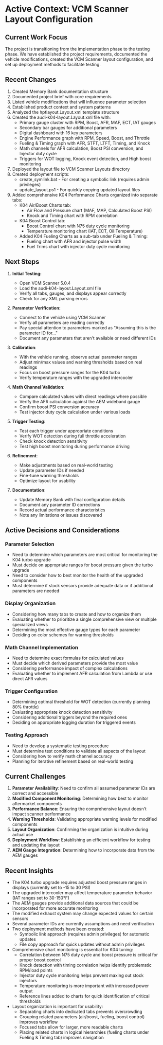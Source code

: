 # Active Context: VCM Scanner Layout Configuration

## Current Work Focus
The project is transitioning from the implementation phase to the testing phase. We have established the project requirements, documented the vehicle modifications, created the VCM Scanner layout configuration, and set up deployment methods to facilitate testing.

## Recent Changes
1. Created Memory Bank documentation structure
2. Documented project brief with core requirements
3. Listed vehicle modifications that will influence parameter selection
4. Established product context and system patterns
5. Analyzed the hptlayout.Layout.xml template structure
6. Created the audi-k04-layout.Layout.xml file with:
   - Primary gauge cluster with RPM, Boost, AFR, MAF, ECT, IAT gauges
   - Secondary bar gauges for additional parameters
   - Digital dashboard with 16 key parameters
   - Engine Performance graph with RPM, Speed, Boost, and Throttle
   - Fueling & Timing graph with AFR, STFT, LTFT, Timing, and Knock
   - Math channels for AFR calculation, Boost PSI conversion, and Injector duty cycle
   - Triggers for WOT logging, Knock event detection, and High boost monitoring
7. Deployed the layout file to VCM Scanner Layouts directory
8. Created deployment scripts:
   - create_symlink.bat - For creating a symbolic link (requires admin privileges)
   - update_layout.ps1 - For quickly copying updated layout files
9. Added comprehensive K04 Performance Charts organized into separate tabs:
   - K04 Air/Boost Charts tab:
     - Air Flow and Pressure chart (MAF, MAP, Calculated Boost PSI)
     - Knock and Timing chart with RPM correlation
   - K04 Boost Control tab:
     - Boost Control chart with N75 duty cycle monitoring
     - Temperature monitoring chart (IAT, ECT, Oil Temperature)
   - Added K04 Fueling Charts as a sub-tab under Fueling & Timing:
     - Fueling chart with AFR and injector pulse width
     - Fuel Trims chart with injector duty cycle monitoring

## Next Steps
1. **Initial Testing**:
   - Open VCM Scanner 5.0.4
   - Load the audi-k04-layout.Layout.xml file
   - Verify all tabs, gauges, and displays appear correctly
   - Check for any XML parsing errors

2. **Parameter Verification**:
   - Connect to the vehicle using VCM Scanner
   - Verify all parameters are reading correctly
   - Pay special attention to parameters marked as "Assuming this is the parameter ID for..."
   - Document any parameters that aren't available or need different IDs

3. **Calibration**:
   - With the vehicle running, observe actual parameter ranges
   - Adjust min/max values and warning thresholds based on real readings
   - Focus on boost pressure ranges for the K04 turbo
   - Verify temperature ranges with the upgraded intercooler

4. **Math Channel Validation**:
   - Compare calculated values with direct readings where possible
   - Verify the AFR calculation against the AEM wideband gauge
   - Confirm boost PSI conversion accuracy
   - Test injector duty cycle calculation under various loads

5. **Trigger Testing**:
   - Test each trigger under appropriate conditions
   - Verify WOT detection during full throttle acceleration
   - Check knock detection sensitivity
   - Test high boost monitoring during performance driving

6. **Refinement**:
   - Make adjustments based on real-world testing
   - Update parameter IDs if needed
   - Fine-tune warning thresholds
   - Optimize layout for usability

7. **Documentation**:
   - Update Memory Bank with final configuration details
   - Document any parameter ID corrections
   - Record actual performance characteristics
   - Note any limitations or issues discovered

## Active Decisions and Considerations

### Parameter Selection
- Need to determine which parameters are most critical for monitoring the K04 turbo upgrade
- Must decide on appropriate ranges for boost pressure given the turbo upgrade
- Need to consider how to best monitor the health of the upgraded components
- Must determine if stock sensors provide adequate data or if additional parameters are needed

### Display Organization
- Considering how many tabs to create and how to organize them
- Evaluating whether to prioritize a single comprehensive view or multiple specialized views
- Determining the most effective gauge types for each parameter
- Deciding on color schemes for warning thresholds

### Math Channel Implementation
- Need to determine exact formulas for calculated values
- Must decide which derived parameters provide the most value
- Considering performance impact of complex calculations
- Evaluating whether to implement AFR calculation from Lambda or use direct AFR values

### Trigger Configuration
- Determining optimal threshold for WOT detection (currently planning 80% throttle)
- Evaluating appropriate knock detection sensitivity
- Considering additional triggers beyond the required ones
- Deciding on appropriate logging duration for triggered events

### Testing Approach
- Need to develop a systematic testing procedure
- Must determine test conditions to validate all aspects of the layout
- Considering how to verify math channel accuracy
- Planning for iterative refinement based on real-world testing

## Current Challenges
1. **Parameter Availability**: Need to confirm all assumed parameter IDs are correct and accessible
2. **Modified Component Monitoring**: Determining how best to monitor aftermarket components
3. **Performance Balance**: Ensuring the comprehensive layout doesn't impact scanner performance
4. **Warning Thresholds**: Validating appropriate warning levels for modified components
5. **Layout Organization**: Confirming the organization is intuitive during actual use
6. **Deployment Workflow**: Establishing an efficient workflow for testing and updating the layout
7. **AEM Gauge Integration**: Determining how to incorporate data from the AEM gauges

## Recent Insights
- The K04 turbo upgrade requires adjusted boost pressure ranges in displays (currently set to -15 to 30 PSI)
- The upgraded intercooler may affect temperature parameter behavior (IAT ranges set to 30-150°F)
- The AEM gauges provide additional data sources that could be incorporated for more accurate monitoring
- The modified exhaust system may change expected values for certain sensors
- Several parameter IDs are currently assumptions and need verification
- Two deployment methods have been created:
  - Symbolic link approach (requires admin privileges) for automatic updates
  - File copy approach for quick updates without admin privileges
- Comprehensive chart monitoring is essential for K04 tuning:
  - Correlation between N75 duty cycle and boost pressure is critical for proper boost control
  - Knock detection with timing correlation helps identify problematic RPM/load points
  - Injector duty cycle monitoring helps prevent maxing out stock injectors
  - Temperature monitoring is more important with increased power output
  - Reference lines added to charts for quick identification of critical thresholds
- Layout organization is important for usability:
  - Separating charts into dedicated tabs prevents overcrowding
  - Grouping related parameters (air/boost, fueling, boost control) improves workflow
  - Focused tabs allow for larger, more readable charts
  - Placing related charts in logical hierarchies (fueling charts under Fueling & Timing tab) improves navigation